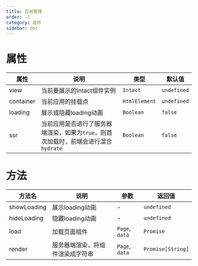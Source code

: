```yaml
---
title: 应用管理
order: -1
category: 组件
sidebar: doc
---
```


# 属性

| 属性 | 说明 | 类型 | 默认值 |
| --- | --- | --- | --- |
| view | 当前要展示的Intact组件实例 | `Intact` | `undefined` |
| container | 当前应用的挂载点 | `HtmlElement` | `undefined` |
| loading | 展示或隐藏loading动画 | `Boolean` | `false` |
| ssr | 当前应用是否进行了服务器端渲染，如果为`true`，则首次加载时，前端会进行混合`hydrate` | `Boolean` | `false` |

# 方法

| 方法名 | 说明 | 参数 | 返回值 |
| --- | --- | --- | --- |
| showLoading | 展示loading动画 | - | `undefined` |
| hideLoading | 隐藏loading动画 | - | `undefined` |
| load | 加载页面组件 | `Page`, `data` | `Promise` |
| render | 服务器端渲染，将组件渲染成字符串 | `Page`, `data` | `Promise[String]` |


